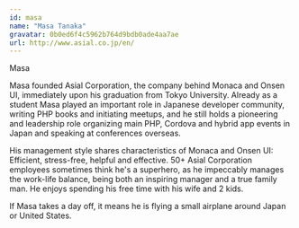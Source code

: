 ```yaml
---
id: masa
name: "Masa Tanaka"
gravatar: 0b0ed6f4c5962b764d9bdb0ade4aa7ae
url: http://www.asial.co.jp/en/
---
```


Masa

Masa founded Asial Corporation, the company behind Monaca and Onsen UI, immediately upon his graduation from Tokyo University. Already as a student Masa played an important role in Japanese developer community, writing PHP books and initiating meetups, and he still holds a pioneering and leadership role organizing main PHP, Cordova and hybrid app events in Japan and speaking at conferences overseas.

His management style shares characteristics of Monaca and Onsen UI: Efficient, stress-free, helpful and effective. 50+ Asial Corporation employees sometimes think he's a superhero, as he impeccably manages the work-life balance, being both an inspiring manager and a true family man. He enjoys spending his free time with his wife and 2 kids.

If Masa takes a day off, it means he is flying a small airplane around Japan or United States.
